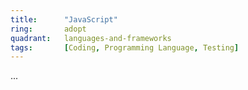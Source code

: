 ```yaml
---
title:      "JavaScript"
ring:       adopt
quadrant:   languages-and-frameworks
tags:       [Coding, Programming Language, Testing]
---
```

...